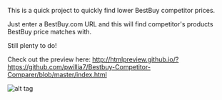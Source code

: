 This is a quick project to quickly find lower BestBuy competitor prices. 

Just enter a BestBuy.com URL and this will find competitor's products BestBuy price
matches with.


Still plenty to do!

Check out the preview here:
http://htmlpreview.github.io/?https://github.com/pwillia7/Bestbuy-Competitor-Comparer/blob/master/index.html

![alt tag](https://raw.github.com/pwillia7/Bestbuy-Competitor-Comparer/master/screenshot.png)
